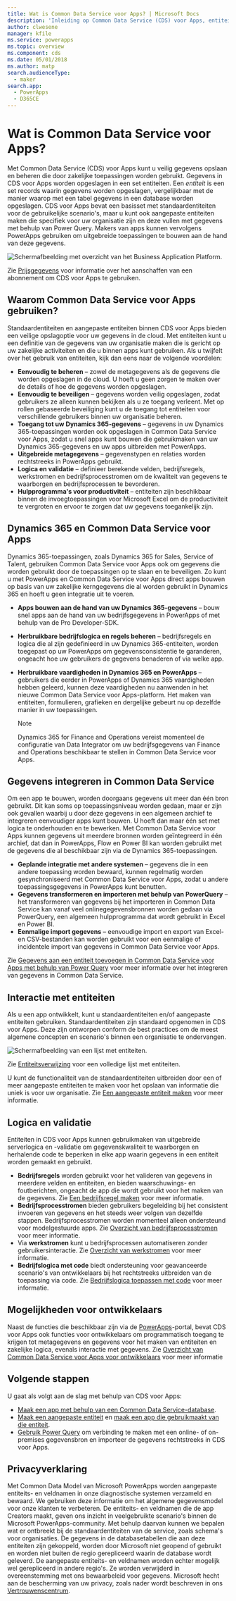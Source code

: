 ```yaml
---
title: Wat is Common Data Service voor Apps? | Microsoft Docs
description: 'Inleiding op Common Data Service (CDS) voor Apps, entiteiten en serverlogica.'
author: clwesene
manager: kfile
ms.service: powerapps
ms.topic: overview
ms.component: cds
ms.date: 05/01/2018
ms.author: matp
search.audienceType:
  - maker
search.app:
  - PowerApps
  - D365CE
---
```


# <a name="what-is-common-data-service-for-apps"></a>Wat is Common Data Service voor Apps?
Met Common Data Service (CDS) voor Apps kunt u veilig gegevens opslaan en beheren die door zakelijke toepassingen worden gebruikt. Gegevens in CDS voor Apps worden opgeslagen in een set entiteiten. Een *entiteit* is een set records waarin gegevens worden opgeslagen, vergelijkbaar met de manier waarop met een tabel gegevens in een database worden opgeslagen. CDS voor Apps bevat een basisset met standaardentiteiten voor de gebruikelijke scenario's, maar u kunt ook aangepaste entiteiten maken die specifiek voor uw organisatie zijn en deze vullen met gegevens met behulp van Power Query. Makers van apps kunnen vervolgens PowerApps gebruiken om uitgebreide toepassingen te bouwen aan de hand van deze gegevens.

![Schermafbeelding met overzicht van het Business Application Platform.](./media/data-platform-cds-intro/platform.png "Platform-overzicht")

Zie [Prijsgegevens](../../administrator/pricing-billing-skus.md) voor informatie over het aanschaffen van een abonnement om CDS voor Apps te gebruiken.

## <a name="why-use-common-data-service-for-apps"></a>Waarom Common Data Service voor Apps gebruiken?
Standaardentiteiten en aangepaste entiteiten binnen CDS voor Apps bieden een veilige opslagoptie voor uw gegevens in de cloud. Met entiteiten kunt u een definitie van de gegevens van uw organisatie maken die is gericht op uw zakelijke activiteiten en die u binnen apps kunt gebruiken. Als u twijfelt over het gebruik van entiteiten, kijk dan eens naar de volgende voordelen:

* **Eenvoudig te beheren** &ndash; zowel de metagegevens als de gegevens die worden opgeslagen in de cloud. U hoeft u geen zorgen te maken over de details of hoe de gegevens worden opgeslagen.
* **Eenvoudig te beveiligen** &ndash; gegevens worden veilig opgeslagen, zodat gebruikers ze alleen kunnen bekijken als u ze toegang verleent. Met op rollen gebaseerde beveiliging kunt u de toegang tot entiteiten voor verschillende gebruikers binnen uw organisatie beheren.
* **Toegang tot uw Dynamics 365-gegevens** &ndash; gegevens in uw Dynamics 365-toepassingen worden ook opgeslagen in Common Data Service voor Apps, zodat u snel apps kunt bouwen die gebruikmaken van uw Dynamics 365-gegevens en uw apps uitbreiden met PowerApps.
* **Uitgebreide metagegevens** &ndash; gegevenstypen en relaties worden rechtstreeks in PowerApps gebruikt.
* **Logica en validatie** &ndash; definieer berekende velden, bedrijfsregels, werkstromen en bedrijfsprocesstromen om de kwaliteit van gegevens te waarborgen en bedrijfsprocessen te bevorderen.
* **Hulpprogramma's voor productiviteit** &ndash; entiteiten zijn beschikbaar binnen de invoegtoepassingen voor Microsoft Excel om de productiviteit te vergroten en ervoor te zorgen dat uw gegevens toegankelijk zijn.

## <a name="dynamics-365-and-the-common-data-service-for-apps"></a>Dynamics 365 en Common Data Service voor Apps

Dynamics 365-toepassingen, zoals Dynamics 365 for Sales, Service of Talent, gebruiken Common Data Service voor Apps ook om gegevens die worden gebruikt door de toepassingen op te slaan en te beveiligen. Zo kunt u met PowerApps en Common Data Service voor Apps direct apps bouwen op basis van uw zakelijke kerngegevens die al worden gebruikt in Dynamics 365 en hoeft u geen integratie uit te voeren.

* **Apps bouwen aan de hand van uw Dynamics 365-gegevens** &ndash; bouw snel apps aan de hand van uw bedrijfsgegevens in PowerApps of met behulp van de Pro Developer-SDK.
* **Herbruikbare bedrijfslogica en regels beheren** &ndash; bedrijfsregels en logica die al zijn gedefinieerd in uw Dynamics 365-entiteiten, worden toegepast op uw PowerApps om gegevensconsistentie te garanderen, ongeacht hoe uw gebruikers de gegevens benaderen of via welke app.
* **Herbruikbare vaardigheden in Dynamics 365 en PowerApps** &ndash; gebruikers die eerder in PowerApps of Dynamics 365 vaardigheden hebben geleerd, kunnen deze vaardigheden nu aanwenden in het nieuwe Common Data Service voor Apps-platform. Het maken van entiteiten, formulieren, grafieken en dergelijke gebeurt nu op dezelfde manier in uw toepassingen.

    > [!NOTE]
    > Dynamics 365 for Finance and Operations vereist momenteel de configuratie van Data Integrator om uw bedrijfsgegevens van Finance and Operations beschikbaar te stellen in Common Data Service voor Apps.

## <a name="integrating-data-into-the-common-data-service"></a>Gegevens integreren in Common Data Service

Om een app te bouwen, worden doorgaans gegevens uit meer dan één bron gebruikt. Dit kan soms op toepassingsniveau worden gedaan, maar er zijn ook gevallen waarbij u door deze gegevens in een algemeen archief te integreren eenvoudiger apps kunt bouwen. U hoeft dan maar één set met logica te onderhouden en te bewerken. Met Common Data Service voor Apps kunnen gegevens uit meerdere bronnen worden geïntegreerd in één archief, dat dan in PowerApps, Flow en Power BI kan worden gebruikt met de gegevens die al beschikbaar zijn via de Dynamics 365-toepassingen.

* **Geplande integratie met andere systemen** &ndash; gegevens die in een andere toepassing worden bewaard, kunnen regelmatig worden gesynchroniseerd met Common Data Service voor Apps, zodat u andere toepassingsgegevens in PowerApps kunt benutten.
* **Gegevens transformeren en importeren met behulp van PowerQuery** &ndash; het transformeren van gegevens bij het importeren in Common Data Service kan vanaf veel onlinegegevensbronnen worden gedaan via PowerQuery, een algemeen hulpprogramma dat wordt gebruikt in Excel en Power BI.
* **Eenmalige import gegevens** &ndash; eenvoudige import en export van Excel- en CSV-bestanden kan worden gebruikt voor een eenmalige of incidentele import van gegevens in Common Data Service voor Apps.

Zie [Gegevens aan een entiteit toevoegen in Common Data Service voor Apps met behulp van Power Query](data-platform-cds-newentity-pq.md) voor meer informatie over het integreren van gegevens in Common Data Service.

## <a name="interacting-with-entities"></a>Interactie met entiteiten
Als u een app ontwikkelt, kunt u standaardentiteiten en/of aangepaste entiteiten gebruiken. Standaardentiteiten zijn standaard opgenomen in CDS voor Apps. Deze zijn ontworpen conform de best practices om de meest algemene concepten en scenario's binnen een organisatie te ondervangen.

![Schermafbeelding van een lijst met entiteiten.](./media/data-platform-cds-intro/entitylist.png "Lijst met entiteiten")

Zie [Entiteitsverwijzing](https://docs.microsoft.com/powerapps/developer/common-data-service/reference/about-entity-reference) voor een volledige lijst met entiteiten.

U kunt de functionaliteit van de standaardentiteiten uitbreiden door een of meer aangepaste entiteiten te maken voor het opslaan van informatie die uniek is voor uw organisatie. Zie [Een aangepaste entiteit maken](create-custom-entity.md) voor meer informatie.

## <a name="logic-and-validation"></a>Logica en validatie
Entiteiten in CDS voor Apps kunnen gebruikmaken van uitgebreide serverlogica en -validatie om gegevenskwaliteit te waarborgen en herhalende code te beperken in elke app waarin gegevens in een entiteit worden gemaakt en gebruikt.

* **Bedrijfsregels** worden gebruikt voor het valideren van gegevens in meerdere velden en entiteiten, en bieden waarschuwings- en foutberichten, ongeacht de app die wordt gebruikt voor het maken van de gegevens. Zie [Een bedrijfsregel maken](./data-platform-create-business-rule.md) voor meer informatie.
* **Bedrijfsprocesstromen** bieden gebruikers begeleiding bij het consistent invoeren van gegevens en het steeds weer volgen van dezelfde stappen. Bedrijfsprocesstromen worden momenteel alleen ondersteund voor modelgestuurde apps. Zie [Overzicht van bedrijfsprocesstromen](/dynamics365/customer-engagement/customize/business-process-flows-overview) voor meer informatie.
* Via **werkstromen** kunt u bedrijfsprocessen automatiseren zonder gebruikersinteractie. Zie [Overzicht van werkstromen](/dynamics365/customer-engagement/customize/workflow-processes) voor meer informatie.
* **Bedrijfslogica met code** biedt ondersteuning voor geavanceerde scenario's van ontwikkelaars bij het rechtstreeks uitbreiden van de toepassing via code. Zie [Bedrijfslogica toepassen met code](../../developer/common-data-service/apply-business-logic-with-code.md) voor meer informatie.

## <a name="developer-capabilities"></a>Mogelijkheden voor ontwikkelaars
Naast de functies die beschikbaar zijn via de [PowerApps](https://web.powerapps.com/?utm_source=padocs&utm_medium=linkinadoc&utm_campaign=referralsfromdoc)-portal, bevat CDS voor Apps ook functies voor ontwikkelaars om programmatisch toegang te krijgen tot metagegevens en gegevens voor het maken van entiteiten en zakelijke logica, evenals interactie met gegevens. Zie [Overzicht van Common Data Service voor Apps voor ontwikkelaars](../../developer/common-data-service/overview.md) voor meer informatie

## <a name="next-steps"></a>Volgende stappen
U gaat als volgt aan de slag met behulp van CDS voor Apps:
* [Maak een app met behulp van een Common Data Service-database](../canvas-apps/data-platform-create-app-scratch.md).
* [Maak een aangepaste entiteit](create-custom-entity.md) en [maak een app die gebruikmaakt van die entiteit](../canvas-apps/data-platform-create-app.md).
* [Gebruik Power Query](./data-platform-cds-newentity-pq.md) om verbinding te maken met een online- of on-premises gegevensbron en importeer de gegevens rechtstreeks in CDS voor Apps.

## <a name="privacy-notice"></a>Privacyverklaring
Met Common Data Model van Microsoft PowerApps worden aangepaste entiteits- en veldnamen in onze diagnostische systemen verzameld en bewaard. We gebruiken deze informatie om het algemene gegevensmodel voor onze klanten te verbeteren. De entiteits- en veldnamen die de app Creators maakt, geven ons inzicht in veelgebruikte scenario's binnen de Microsoft PowerApps-community. Met behulp daarvan kunnen we bepalen wat er ontbreekt bij de standaardentiteiten van de service, zoals schema's voor organisaties. De gegevens in de databasetabellen die aan deze entiteiten zijn gekoppeld, worden door Microsoft niet geopend of gebruikt en worden niet buiten de regio gerepliceerd waarin de database wordt geleverd. De aangepaste entiteits- en veldnamen worden echter mogelijk wel gerepliceerd in andere regio's. Ze worden verwijderd in overeenstemming met ons bewaarbeleid voor gegevens. Microsoft hecht aan de bescherming van uw privacy, zoals nader wordt beschreven in ons [Vertrouwenscentrum](https://www.microsoft.com/trustcenter/Privacy/default.aspx).
